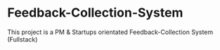 # Feedback-Collection-System
This project is a PM &amp; Startups orientated Feedback-Collection System (Fullstack)

